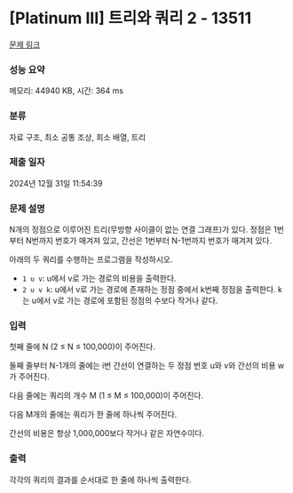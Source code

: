 # [Platinum III] 트리와 쿼리 2 - 13511 

[문제 링크](https://www.acmicpc.net/problem/13511) 

### 성능 요약

메모리: 44940 KB, 시간: 364 ms

### 분류

자료 구조, 최소 공통 조상, 희소 배열, 트리

### 제출 일자

2024년 12월 31일 11:54:39

### 문제 설명

<p>N개의 정점으로 이루어진 트리(무방향 사이클이 없는 연결 그래프)가 있다. 정점은 1번부터 N번까지 번호가 매겨져 있고, 간선은 1번부터 N-1번까지 번호가 매겨져 있다.</p>

<p>아래의 두 쿼리를 수행하는 프로그램을 작성하시오.</p>

<ul>
	<li><code>1 u v</code>: u에서 v로 가는 경로의 비용을 출력한다.</li>
	<li><code>2 u v k</code>: u에서 v로 가는 경로에 존재하는 정점 중에서 k번째 정점을 출력한다. k는 u에서 v로 가는 경로에 포함된 정점의 수보다 작거나 같다.</li>
</ul>

### 입력 

 <p>첫째 줄에 N (2 ≤ N ≤ 100,000)이 주어진다.</p>

<p>둘째 줄부터 N-1개의 줄에는 i번 간선이 연결하는 두 정점 번호 u와 v와 간선의 비용 w가 주어진다.</p>

<p>다음 줄에는 쿼리의 개수 M (1 ≤ M ≤ 100,000)이 주어진다.</p>

<p>다음 M개의 줄에는 쿼리가 한 줄에 하나씩 주어진다.</p>

<p>간선의 비용은 항상 1,000,000보다 작거나 같은 자연수이다.</p>

### 출력 

 <p>각각의 쿼리의 결과를 순서대로 한 줄에 하나씩 출력한다.</p>


